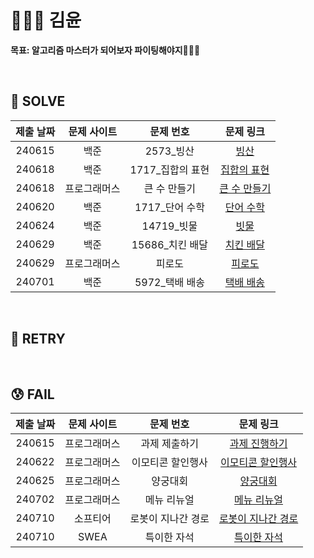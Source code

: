 # 👩🏻‍💻 김윤 
**목표: 알고리즘 마스터가 되어보자 파이팅해야지🐻🐶🐯**

<br/>

## 🥰 SOLVE
|제출 날짜|문제 사이트|문제 번호|문제 링크|
|:-------:|:---------:|:-------:|:-------:|
|240615|백준|2573_빙산|[빙산](https://www.acmicpc.net/problem/2573)|
|240618|백준|1717_집합의 표현|[집합의 표현](https://www.acmicpc.net/problem/1717)|
|240618|프로그래머스|큰 수 만들기|[큰 수 만들기](https://school.programmers.co.kr/learn/courses/30/lessons/42883)|
|240620|백준|1717_단어 수학|[단어 수학](https://www.acmicpc.net/problem/1339)|
|240624|백준|14719_빗물|[빗물](https://www.acmicpc.net/problem/14719)|
|240629|백준|15686_치킨 배달|[치킨 배달](https://www.acmicpc.net/problem/15686)|
|240629|프로그래머스|피로도|[피로도](https://school.programmers.co.kr/learn/courses/30/lessons/87946)|
|240701|백준|5972_택배 배송|[택배 배송](https://www.acmicpc.net/problem/5972)|

<br/>

## 🧐 RETRY

<br/>

## 😰 FAIL
|제출 날짜|문제 사이트|문제 번호|문제 링크|
|:-------:|:---------:|:-------:|:-------:|
|240615|프로그래머스|과제 제출하기|[과제 진행하기](https://school.programmers.co.kr/learn/courses/30/lessons/176962)|
|240622|프로그래머스|이모티콘 할인행사|[이모티콘 할인행사](https://school.programmers.co.kr/learn/courses/30/lessons/150368)|
|240625|프로그래머스|양궁대회|[양궁대회](https://school.programmers.co.kr/learn/courses/30/lessons/92342)|
|240702|프로그래머스|메뉴 리뉴얼|[메뉴 리뉴얼](https://school.programmers.co.kr/learn/courses/30/lessons/72411)|
|240710|소프티어|로봇이 지나간 경로|[로봇이 지나간 경로](https://softeer.ai/practice/6275)|
|240710|SWEA|특이한 자석|[특이한 자석](https://swexpertacademy.com/main/code/problem/problemDetail.do?contestProbId=AWIeV9sKkcoDFAVH&categoryId=AWIeV9sKkcoDFAVH&categoryType=CODE&problemTitle=&orderBy=INQUERY_COUNT&selectCodeLang=ALL&select-1=&pageSize=10&pageIndex=4)|

